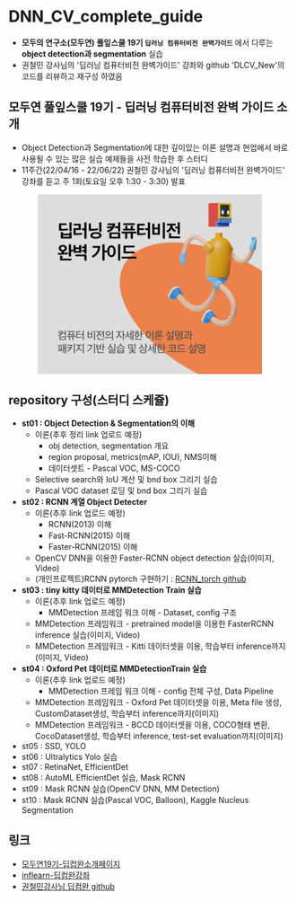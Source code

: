 # DNN_CV_complete_guide
* **모두의 연구소(모두연) 풀잎스쿨 19기 `딥러닝 컴퓨터비전 완벽가이드`** 에서 다루는 **object detection과 segmentation** 실습
* 권철민 강사님의 '딥러닝 컴퓨터비전 완벽가이드' 강좌와 github 'DLCV_New'의 코드를 리뷰하고 재구성 하였음
  
## 모두연 풀잎스쿨 19기 - 딥러닝 컴퓨터비전 완벽 가이드 소개
* Object Detection과 Segmentation에 대한 깊이있는 이론 설명과 현업에서 바로 사용될 수 있는 많은 실습 예제들을 사전 학습한 후 스터디
* 11주간(22/04/16 - 22/06/22) 권철민 강사님의 '딥러닝 컴퓨터비전 완벽가이드' 강좌를 듣고 주 1회(토요일 오후 1:30 - 3:30) 발표
<p align="center">
<img src="https://github.com/duc-ke/DNN_CV_complete_guide/blob/main/imgs/modu_img.png" width="400" align="center">
</p>
  
## repository 구성(스터디 스케쥴)
* **st01 : Object Detection & Segmentation의 이해**
  * 이론(추후 정리 link 업로드 예정)
    * obj detection, segmentation 개요
    * region proposal, metrics(mAP, IOU), NMS이해
    * 데이터셋트 - Pascal VOC, MS-COCO
  * Selective search와 IoU 계산 및 bnd box 그리기 실습
  * Pascal VOC dataset 로딩 및 bnd box 그리기 실습
* **st02 : RCNN 계열 Object Detecter**
  * 이론(추후 link 업로드 예정)
    * RCNN(2013) 이해
    * Fast-RCNN(2015) 이해
    * Faster-RCNN(2015) 이해
  * OpenCV DNN을 이용한 Faster-RCNN object detection 실습(이미지, Video)
  * (개인프로젝트)RCNN pytorch 구현하기 : [RCNN_torch github](https://github.com/duc-ke/RCNN_torch)
* **st03 : tiny kitty 데이터로 MMDetection Train 실습**
  * 이론(추후 link 업로드 예정)
    * MMDetection 프레임 워크 이해 - Dataset, config 구조
  * MMDetection 프레임워크 - pretrained model을 이용한 FasterRCNN inference 실습(이미지, Video)
  * MMDetection 프레임워크 - Kitti 데이터셋을 이용, 학습부터 inference까지(이미지, Video)
* **st04 : Oxford Pet 데이터로 MMDetectionTrain 실습**
  * 이론(추후 link 업로드 예정)
    * MMDetection 프레임 워크 이해 - config 전체 구성, Data Pipeline
  * MMDetection 프레임워크 - Oxford Pet 데이터셋을 이용, Meta file 생성, CustomDataset생성, 학습부터 inference까지(이미지)
  * MMDetection 프레임워크 - BCCD 데이터셋을 이용, COCO형태 변환, CocoDataset생성, 학습부터 inference, test-set evaluation까지(이미지)
* st05 : SSD, YOLO
* st06 : Ultralytics Yolo 실습
* st07 : RetinaNet, EfficientDet
* st08 : AutoML EfficientDet 실습, Mask RCNN
* st09 : Mask RCNN 실습(OpenCV DNN, MM Detection)
* st10 : Mask RCNN 실습(Pascal VOC, Balloon), Kaggle Nucleus Segmentation

 
## 링크
* [모두연19기-딥컵완소개페이지](https://modulabs.co.kr/product/flip18th-7042-2022-03-23-100228/)
* [inflearn-딥컴완강좌](https://www.inflearn.com/course/%EB%94%A5%EB%9F%AC%EB%8B%9D-%EC%BB%B4%ED%93%A8%ED%84%B0%EB%B9%84%EC%A0%84-%EC%99%84%EB%B2%BD%EA%B0%80%EC%9D%B4%EB%93%9C/)
* [권철민강사님 딥컴완 github](https://github.com/chulminkw/DLCV_New)

